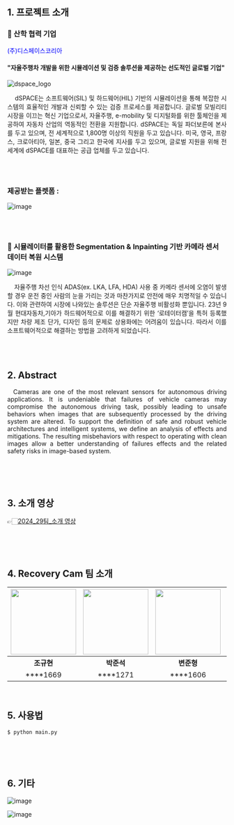 ## 1. 프로젝트 소개

### 🏢 산학 협력 기업

<span style="color:blue"> (주)디스페이스코리아 </span>

#### "자율주행차 개발을 위한 시뮬레이션 및 검증 솔루션을 제공하는 선도적인 글로벌 기업"

![dspace_logo](https://github.com/kookmin-sw/capstone-2024-29/assets/65781023/6a84d988-f251-4a4d-9b78-b21ab5699270)


<div style="text-align: justify;">
&nbsp;&nbsp;&nbsp;&nbsp;dSPACE는 소프트웨어(SIL) 및 하드웨어(HIL) 기반의 시뮬레이션을 통해 복잡한 시스템의 효율적인 개발과 신뢰할 수 있는 검증 프로세스를 제공합니다. 글로벌 모빌리티 시장을 이끄는 혁신 기업으로서, 자율주행, e-mobility 및 디지털화를 위한 툴체인을 제공하여 자동차 산업의 역동적인 전환을 지원합니다. dSPACE는 독일 파더보른에 본사를 두고 있으며, 전 세계적으로 1,800명 이상의 직원을 두고 있습니다. 미국, 영국, 프랑스, 크로아티아, 일본, 중국 그리고 한국에 지사를 두고 있으며, 글로벌 지원을 위해 전 세계에 dSPACE를 대표하는 공급 업체를 두고 있습니다. 
  </div>

   <br/> <br/>

### 제공받는 플렛폼 : 

![image](https://github.com/kookmin-sw/capstone-2024-29/assets/65781023/77f2c604-25ab-404d-bd69-76e23a1ad6de)






 <br/><br/>

### 🚗 시뮬레이터를 활용한 Segmentation & Inpainting 기반 카메라 센서 데이터 복원 시스템
![image](https://github.com/kookmin-sw/capstone-2024-29/assets/65781023/3ea7ad36-c52f-4422-86ce-6dc5869408ed)
<div style="text-align: justify;">
&nbsp;&nbsp;&nbsp;&nbsp;자율주행 차선 인식 ADAS(ex. LKA, LFA, HDA) 사용 중 카메라 센서에 오염이 발생할 경우 운전 중인 사람의 눈을 가리는 것과 마찬가지로 안전에 매우 치명적일 수 있습니다. 이와 관련하여 시장에 나와있는 솔루션은 단순 자율주행 비활성화 뿐입니다. 23년 9월 현대자동차,기아가 하드웨어적으로 이를 해결하기 위한 ‘로테이터캠’을 특허 등록했지만 차량 제조 단가, 디자인 등의 문제로 상용화에는 어려움이 있습니다. 따라서 이를 소프트웨어적으로 해결하는 방법을 고려하게 되었습니다.
  </div>
 <br/> <br/> <br/>
 
##  2. Abstract
  
<div style="text-align: justify;">
&nbsp;&nbsp;Cameras are one of the most relevant sensors for autonomous driving applications. It is undeniable that failures of vehicle cameras may compromise the autonomous driving task, possibly leading to unsafe behaviors when images that are subsequently processed by the driving system are altered. To support the definition of safe and robust vehicle architectures and intelligent systems, we define an analysis of effects and mitigations. The resulting misbehaviors with respect to operating with clean images allow a better understanding of failures effects and the related safety risks in image-based system.
</div>

 <br/> <br/> <br/>
## 3. 소개 영상

👉🏻[2024_29팀_소개 영상](https://youtube.com)

 <br/> <br/> <br/>

## 4. Recovery Cam 팀 소개

|<img src="https://github.com/kookmin-sw/capstone-2024-29/assets/97654622/e8d07cc9-80ee-41e2-9152-038c0d73b6cf" height="150">|<img src="https://github.com/kookmin-sw/capstone-2024-29/assets/65781023/94bf2f8a-c24d-4538-ba19-afc724c3c7c1" height="150">|<img src="https://github.com/kookmin-sw/capstone-2024-29/assets/97654622/ab84878d-7918-4142-9459-4be2bd115280" height="150">|<img src="https://github.com/kookmin-sw/capstone-2024-29/assets/97654622/b2506c95-6af7-4f58-8341-f0b971e69455" height="150">|<img src="https://github.com/kookmin-sw/capstone-2024-29/assets/97654622/34a2a60c-2ddf-40ac-a3e4-6f5c35e28871" height="150">|
| :---: | :---: | :---: | :---: | :---: |
| **조규현** | **박준석** | **변준형** | **오준호** | **이세현** |
| ****1669 | ****1271 | ****1606 | ****1626 | ****3043 |





 <br/> 


## 5. 사용법
 ```
$ python main.py
 ```
 <br/> <br/> <br/>
 
## 6. 기타
![image](https://github.com/kookmin-sw/capstone-2024-29/assets/65781023/73a4ff57-aa98-4b82-9b41-679f783c91b8)

![image](https://github.com/kookmin-sw/capstone-2024-29/assets/65781023/e66d6ca8-a19b-4853-9930-9c03f53c28bb)

